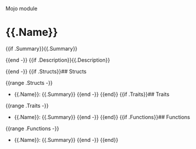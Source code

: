 Mojo module

# {{.Name}}

{{if .Summary}}{{.Summary}}

{{end -}}
{{if .Description}}{{.Description}}

{{end -}}
{{if .Structs}}## Structs

{{range .Structs -}}
 - {{.Name}}: {{.Summary}}
{{end -}}
{{end}}
{{if .Traits}}## Traits

{{range .Traits -}}
 - {{.Name}}: {{.Summary}}
{{end -}}
{{end}}
{{if .Functions}}## Functions

{{range .Functions -}}
 - {{.Name}}: {{.Summary}}
{{end -}}
{{end}}
